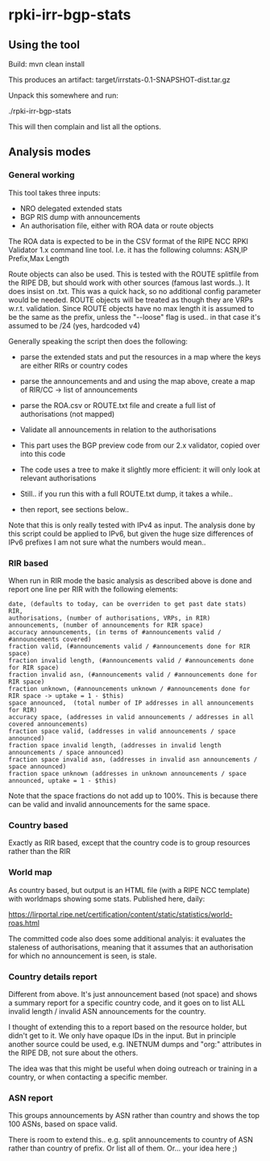 # rpki-irr-bgp-stats

## Using the tool

Build: mvn clean install

This produces an artifact: target/irrstats-0.1-SNAPSHOT-dist.tar.gz

Unpack this somewhere and run:

./rpki-irr-bgp-stats

This will then complain and list all the options.

## Analysis modes

### General working

This tool takes three inputs:
* NRO delegated extended stats
* BGP RIS dump with announcements
* An authorisation file, either with ROA data or route objects

The ROA data is expected to be in the CSV format of the RIPE NCC RPKI Validator 1.x command line tool.
I.e. it has the following columns:  ASN,IP Prefix,Max Length

Route objects can also be used. This is tested with the ROUTE splitfile from the RIPE DB, but should
work with other sources (famous last words..). It does insist on .txt. This was a quick hack, so no
additional config parameter would be needed. ROUTE objects will be treated as though they are VRPs
w.r.t. validation. Since ROUTE objects have no max length it is assumed to be the same as the prefix,
unless the "--loose" flag is used.. in that case it's assumed to be /24 (yes, hardcoded v4)

Generally speaking the script then does the following:

 * parse the extended stats and put the resources in a map where the keys are either RIRs or country codes
 * parse the announcements and and using the map above, create a map of RIR/CC -> list of announcements
 * parse the ROA.csv or ROUTE.txt file and create a full list of authorisations (not mapped)

 * Validate all announcements in relation to the authorisations
 * This part uses the BGP preview code from our 2.x validator, copied over into this code
 * The code uses a tree to make it slightly more efficient: it will only look at relevant authorisations
 * Still.. if you run this with a full ROUTE.txt dump, it takes a while..

 * then report, see sections below..

Note that this is only really tested with IPv4 as input. The analysis done by this script could be
applied to IPv6, but given the huge size differences of IPv6 prefixes I am not sure what the numbers would mean..


### RIR based

When run in RIR mode the basic analysis as described above is done and report one line per RIR with the
following elements:

    date, (defaults to today, can be overriden to get past date stats)
    RIR,
    authorisations, (number of authorisations, VRPs, in RIR)
    announcements, (number of announcements for RIR space)
    accuracy announcements, (in terms of #announcements valid / #announcements covered)
    fraction valid, (#announcements valid / #announcements done for RIR space)
    fraction invalid length, (#announcements valid / #announcements done for RIR space)
    fraction invalid asn, (#announcements valid / #announcements done for RIR space)
    fraction unknown, (#announcements unknown / #announcements done for RIR space -> uptake = 1 - $this)
    space announced,  (total number of IP addresses in all announcements for RIR)
    accuracy space, (addresses in valid announcements / addresses in all covered announcements)
    fraction space valid, (addresses in valid announcements / space announced)
    fraction space invalid length, (addresses in invalid length announcements / space announced)
    fraction space invalid asn, (addresses in invalid asn announcements / space announced)
    fraction space unknown (addresses in unknown announcements / space announced, uptake = 1 - $this)

Note that the space fractions do not add up to 100%. This is because there can be valid and invalid announcements
for the same space.

### Country based

Exactly as RIR based, except that the country code is to group resources rather than the RIR

### World map

As country based, but output is an HTML file (with a RIPE NCC template) with worldmaps showing some stats.
Published here, daily:

https://lirportal.ripe.net/certification/content/static/statistics/world-roas.html

The committed code also does some additional analyis: it evaluates the staleness of authorisations, meaning
that it assumes that an authorisation for which no announcement is seen, is stale.


### Country details report

Different from above. It's just announcement based (not space) and shows a summary report for a specific country code,
and it goes on to list ALL invalid length / invalid ASN announcements for the country.

I thought of extending this to a report based on the resource holder, but didn't get to it. We only have opaque IDs
in the input. But in principle another source could be used, e.g. INETNUM dumps and "org:" attributes in the RIPE
DB, not sure about the others.

The idea was that this might be useful when doing outreach or training in a country, or when contacting a specific
member.

### ASN report

This groups announcements by ASN rather than country and shows the top 100 ASNs, based on space valid.

There is room to extend this.. e.g. split announcements to country of ASN rather than country of prefix. Or list all
of them. Or... your idea here ;)









